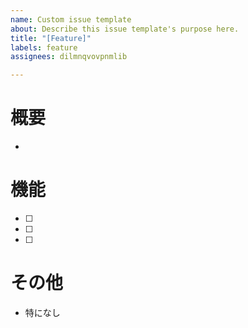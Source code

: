 ```yaml
---
name: Custom issue template
about: Describe this issue template's purpose here.
title: "[Feature]"
labels: feature
assignees: dilmnqvovpnmlib

---
```


# 概要
- 

# 機能
- [ ] 
- [ ] 
- [ ] 

# その他
- 特になし
